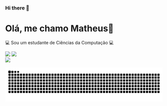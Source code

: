 ### Hi there 👋

<!--
**matheusa1/matheusa1** is a ✨ _special_ ✨ repository because its `README.md` (this file) appears on your GitHub profile.

Here are some ideas to get you started:

- 🔭 I’m currently working on ...
- 🌱 I’m currently learning ...
- 👯 I’m looking to collaborate on ...
- 🤔 I’m looking for help with ...
- 💬 Ask me about ...
- 📫 How to reach me: ...
- 😄 Pronouns: ...
- ⚡ Fun fact: ...
-->

# Olá, me chamo Matheus:wave:

:computer: Sou um estudante de Ciências da Computação :computer:

<div>
  <img height="175em" src="https://github-readme-stats.vercel.app/api?username=matheusa1&show_icons=true&theme=outrun"/>
  <img height="175cm"  src="https://github-readme-stats.vercel.app/api/top-langs/?username=matheusa1&layout=compact&theme=outrun&langs_count=10"/>
</div>

<div>
  
  <div>
  <a href="https://www.linkedin.com/in/matheus-andrade-a8a6b6233/" target="_blank"><img src="https://img.shields.io/badge/-LinkedIn-%230077B5?style=for-the-badge&logo=linkedin&logoColor=white" target="_blank"></a>

  </div>

  
</div>

 ![Snake animation](https://github.com/Lucasrafa13/LucasRafa13/blob/output/github-contribution-grid-snake.svg)
